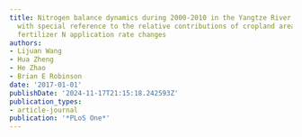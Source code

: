 ```yaml
---
title: Nitrogen balance dynamics during 2000-2010 in the Yangtze River Basin croplands,
  with special reference to the relative contributions of cropland area and synthetic
  fertilizer N application rate changes
authors:
- Lijuan Wang
- Hua Zheng
- He Zhao
- Brian E Robinson
date: '2017-01-01'
publishDate: '2024-11-17T21:15:18.242593Z'
publication_types:
- article-journal
publication: '*PLoS One*'
---
```

